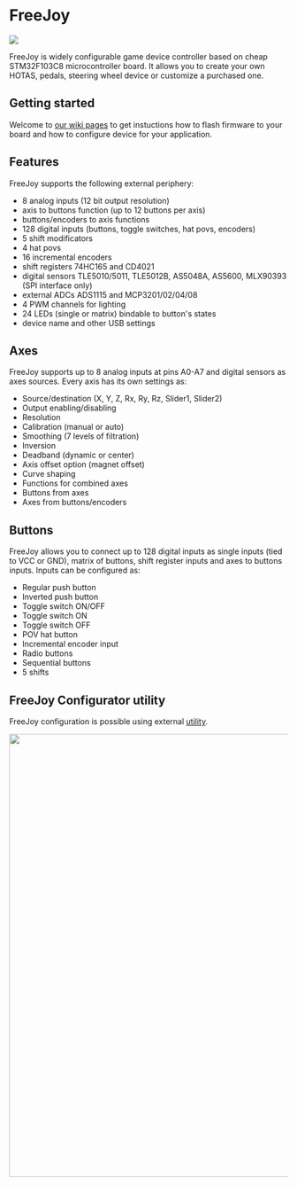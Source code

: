 # FreeJoy

<img src="https://github.com/FreeJoy-Team/FreeJoy/blob/master/images/main.png">

FreeJoy is widely configurable game device controller based on cheap STM32F103C8 microcontroller board. It allows you to create your own HOTAS, pedals, steering wheel device or customize a purchased one.

## Getting started

Welcome to [our wiki pages](https://github.com/FreeJoy-Team/FreeJoyWiki) to get instuctions how to flash firmware to your board and how to configure device for your application.

## Features
FreeJoy supports the following external periphery:

- 8 analog inputs (12 bit output resolution)
- axis to buttons function (up to 12 buttons per axis)
- buttons/encoders to axis functions
- 128 digital inputs (buttons, toggle switches, hat povs, encoders)
- 5 shift modificators
- 4 hat povs
- 16 incremental encoders
- shift registers 74HC165 and CD4021
- digital sensors  TLE5010/5011, TLE5012B, AS5048A, AS5600, MLX90393 (SPI interface only)
- external ADCs ADS1115 and MCP3201/02/04/08
- 4 PWM channels for lighting
- 24 LEDs (single or matrix) bindable to button's states
- device name and other USB settings

## Axes
FreeJoy supports up to 8 analog inputs at pins A0-A7 and digital sensors as axes sources. Every axis has its own settings as:

* Source/destination (X, Y, Z, Rx, Ry, Rz, Slider1, Slider2)
* Output enabling/disabling
* Resolution
* Calibration (manual or auto)
* Smoothing (7 levels of filtration)
* Inversion
* Deadband (dynamic or center)
* Axis offset option (magnet offset)
* Curve shaping
* Functions for combined axes
* Buttons from axes
* Axes from buttons/encoders

## Buttons
FreeJoy allows you to connect up to 128 digital inputs as single inputs (tied to VCC or GND), matrix of buttons, shift register inputs and axes to buttons inputs. Inputs can be configured as:

* Regular push button
* Inverted push button
* Toggle switch ON/OFF
* Toggle switch ON
* Toggle switch OFF
* POV hat button
* Incremental encoder input
* Radio buttons
* Sequential buttons
* 5 shifts

## FreeJoy Configurator utility
FreeJoy configuration is possible using external [utility](https://github.com/FreeJoy-Team/FreeJoyConfiguratorQt).

<img src="https://github.com/FreeJoy-Team/FreeJoyWiki/blob/master/images/main.jpg" width="800"/>

